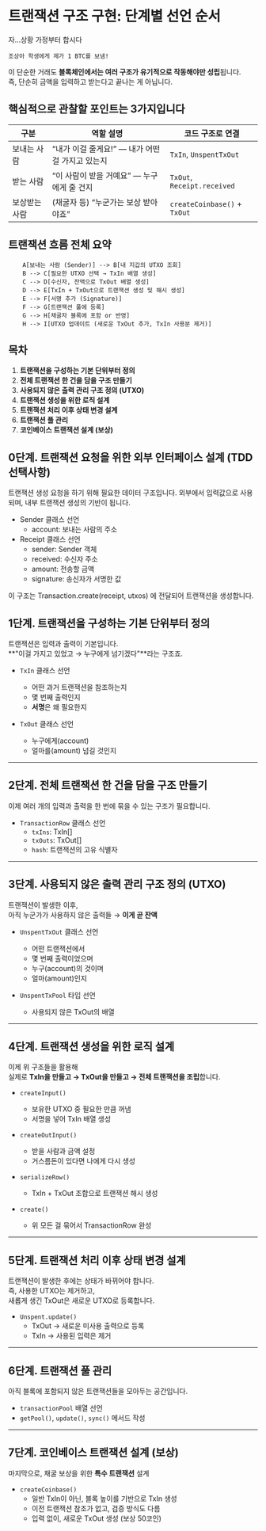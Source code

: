 # 트랜잭션 구조 구현: 단계별 선언 순서

자...상황 가정부터 합시다

`조상아 학생에게 제가 1 BTC를 보냄!`

이 단순한 거래도 **블록체인에서는 여러 구조가 유기적으로 작동해야만 성립**됩니다.  
즉, 단순히 금액을 입력하고 받는다고 끝나는 게 아닙니다.

## 핵심적으로 관찰할 포인트는 3가지입니다

| 구분          | 역할 설명                                        | 코드 구조로 연결             |
| ------------- | ------------------------------------------------ | ---------------------------- |
| 보내는 사람   | “내가 이걸 줄게요!” — 내가 어떤 걸 가지고 있는지 | `TxIn`, `UnspentTxOut`       |
| 받는 사람     | “이 사람이 받을 거예요” — 누구에게 줄 건지       | `TxOut`, `Receipt.received`  |
| 보상받는 사람 | (채굴자 등) “누군가는 보상 받아야죠”             | `createCoinbase()` + `TxOut` |

## 트랜잭션 흐름 전체 요약

```graph TD
    A[보내는 사람 (Sender)] --> B[내 지갑의 UTXO 조회]
    B --> C[필요한 UTXO 선택 → TxIn 배열 생성]
    C --> D[수신자, 잔액으로 TxOut 배열 생성]
    D --> E[TxIn + TxOut으로 트랜잭션 생성 및 해시 생성]
    E --> F[서명 추가 (Signature)]
    F --> G[트랜잭션 풀에 등록]
    G --> H[채굴자 블록에 포함 or 반영]
    H --> I[UTXO 업데이트 (새로운 TxOut 추가, TxIn 사용분 제거)]
```

## 목차

1. **트랜잭션을 구성하는 기본 단위부터 정의**
2. **전체 트랜잭션 한 건을 담을 구조 만들기**
3. **사용되지 않은 출력 관리 구조 정의 (UTXO)**
4. **트랜잭션 생성을 위한 로직 설계**
5. **트랜잭션 처리 이후 상태 변경 설계**
6. **트랜잭션 풀 관리**
7. **코인베이스 트랜잭션 설계 (보상)**

## 0단계. 트랜잭션 요청을 위한 외부 인터페이스 설계 (TDD 선택사항)

트랜잭션 생성 요청을 하기 위해 필요한 데이터 구조입니다.
외부에서 입력값으로 사용되며, 내부 트랜잭션 생성의 기반이 됩니다.

- Sender 클래스 선언
  - account: 보내는 사람의 주소
- Receipt 클래스 선언
  - sender: Sender 객체
  - received: 수신자 주소
  - amount: 전송할 금액
  - signature: 송신자가 서명한 값

이 구조는 Transaction.create(receipt, utxos) 에 전달되어 트랜잭션을 생성합니다.

## 1단계. **트랜잭션을 구성하는 기본 단위부터 정의**

트랜잭션은 입력과 출력이 기본입니다.  
**"이걸 가지고 있었고 → 누구에게 넘기겠다"**라는 구조죠.

- `TxIn` 클래스 선언

  - 어떤 과거 트랜잭션을 참조하는지
  - 몇 번째 출력인지
  - **서명**은 왜 필요한지

- `TxOut` 클래스 선언

  - 누구에게(account)
  - 얼마를(amount) 넘길 것인지

---

## 2단계. **전체 트랜잭션 한 건을 담을 구조 만들기**

이제 여러 개의 입력과 출력을 한 번에 묶을 수 있는 구조가 필요합니다.

- `TransactionRow` 클래스 선언
  - `txIns`: TxIn[]
  - `txOuts`: TxOut[]
  - `hash`: 트랜잭션의 고유 식별자

---

## 3단계. **사용되지 않은 출력 관리 구조 정의 (UTXO)**

트랜잭션이 발생한 이후,  
아직 누군가가 사용하지 않은 출력들 → **이게 곧 잔액**

- `UnspentTxOut` 클래스 선언

  - 어떤 트랜잭션에서
  - 몇 번째 출력이었으며
  - 누구(account)의 것이며
  - 얼마(amount)인지

- `UnspentTxPool` 타입 선언
  - 사용되지 않은 TxOut의 배열

---

## 4단계. **트랜잭션 생성을 위한 로직 설계**

이제 위 구조들을 활용해  
실제로 **TxIn을 만들고 → TxOut을 만들고 → 전체 트랜잭션을 조립**합니다.

- `createInput()`

  - 보유한 UTXO 중 필요한 만큼 꺼냄
  - 서명을 넣어 TxIn 배열 생성

- `createOutInput()`

  - 받을 사람과 금액 설정
  - 거스름돈이 있다면 나에게 다시 생성

- `serializeRow()`

  - TxIn + TxOut 조합으로 트랜잭션 해시 생성

- `create()`
  - 위 모든 걸 묶어서 TransactionRow 완성

---

## 5단계. **트랜잭션 처리 이후 상태 변경 설계**

트랜잭션이 발생한 후에는 상태가 바뀌어야 합니다.  
즉, 사용한 UTXO는 제거하고,  
새롭게 생긴 TxOut은 새로운 UTXO로 등록합니다.

- `Unspent.update()`
  - TxOut → 새로운 미사용 출력으로 등록
  - TxIn → 사용된 입력은 제거

---

## 6단계. **트랜잭션 풀 관리**

아직 블록에 포함되지 않은 트랜잭션들을 모아두는 공간입니다.

- `transactionPool` 배열 선언
- `getPool()`, `update()`, `sync()` 메서드 작성

---

## 7단계. **코인베이스 트랜잭션 설계 (보상)**

마지막으로, 채굴 보상을 위한 **특수 트랜잭션** 설계

- `createCoinbase()`
  - 일반 TxIn이 아닌, 블록 높이를 기반으로 TxIn 생성
  - 이전 트랜잭션 참조가 없고, 검증 방식도 다름
  - 입력 없이, 새로운 TxOut 생성 (보상 50코인)
